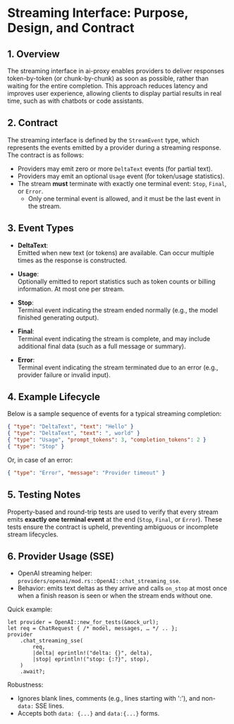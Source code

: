


# Streaming Interface: Purpose, Design, and Contract

## 1. Overview

The streaming interface in ai-proxy enables providers to deliver responses token-by-token (or chunk-by-chunk) as soon as possible, rather than waiting for the entire completion. This approach reduces latency and improves user experience, allowing clients to display partial results in real time, such as with chatbots or code assistants.

## 2. Contract

The streaming interface is defined by the `StreamEvent` type, which represents the events emitted by a provider during a streaming response. The contract is as follows:

- Providers may emit zero or more `DeltaText` events (for partial text).
- Providers may emit an optional `Usage` event (for token/usage statistics).
- The stream **must** terminate with exactly one terminal event: `Stop`, `Final`, or `Error`.
  - Only one terminal event is allowed, and it must be the last event in the stream.

## 3. Event Types

- **DeltaText**:  
  Emitted when new text (or tokens) are available. Can occur multiple times as the response is constructed.

- **Usage**:  
  Optionally emitted to report statistics such as token counts or billing information. At most one per stream.

- **Stop**:  
  Terminal event indicating the stream ended normally (e.g., the model finished generating output).

- **Final**:  
  Terminal event indicating the stream is complete, and may include additional final data (such as a full message or summary).

- **Error**:  
  Terminal event indicating the stream terminated due to an error (e.g., provider failure or invalid input).

## 4. Example Lifecycle

Below is a sample sequence of events for a typical streaming completion:

```json
{ "type": "DeltaText", "text": "Hello" }
{ "type": "DeltaText", "text": ", world" }
{ "type": "Usage", "prompt_tokens": 3, "completion_tokens": 2 }
{ "type": "Stop" }
```

Or, in case of an error:

```json
{ "type": "Error", "message": "Provider timeout" }
```

## 5. Testing Notes

Property-based and round-trip tests are used to verify that every stream emits **exactly one terminal event** at the end (`Stop`, `Final`, or `Error`). These tests ensure the contract is upheld, preventing ambiguous or incomplete stream lifecycles.

## 6. Provider Usage (SSE)

- OpenAI streaming helper: `providers/openai/mod.rs::OpenAI::chat_streaming_sse`.
- Behavior: emits text deltas as they arrive and calls `on_stop` at most once when a finish reason is seen or when the stream ends without one.

Quick example:

```
let provider = OpenAI::new_for_tests(&mock_url);
let req = ChatRequest { /* model, messages, … */ .. };
provider
    .chat_streaming_sse(
        req,
        |delta| eprintln!("delta: {}", delta),
        |stop| eprintln!("stop: {:?}", stop),
    )
    .await?;
```

Robustness:
- Ignores blank lines, comments (e.g., lines starting with ':'), and non-`data:` SSE lines.
- Accepts both `data: {...}` and `data:{...}` forms.
